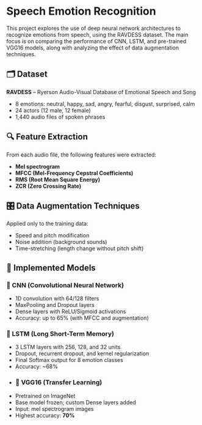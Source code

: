 # Speech Emotion Recognition
This project explores the use of deep neural network architectures to recognize emotions from speech, using the RAVDESS dataset. The main focus is on comparing the performance of CNN, LSTM, and pre-trained VGG16 models, along with analyzing the effect of data augmentation techniques.

## 🗂️ Dataset

**RAVDESS** – Ryerson Audio-Visual Database of Emotional Speech and Song  
- 8 emotions: neutral, happy, sad, angry, fearful, disgust, surprised, calm  
- 24 actors (12 male, 12 female)  
- 1,440 audio files of spoken phrases

## 🔍 Feature Extraction

From each audio file, the following features were extracted:

- **Mel spectrogram**  
- **MFCC (Mel-Frequency Cepstral Coefficients)**  
- **RMS (Root Mean Square Energy)**  
- **ZCR (Zero Crossing Rate)**

## 🎛️ Data Augmentation Techniques

Applied only to the training data:

- Speed and pitch modification  
- Noise addition (background sounds)  
- Time-stretching (length change without pitch shift)

## 🧠 Implemented Models

### 📌 CNN (Convolutional Neural Network)
- 1D convolution with 64/128 filters  
- MaxPooling and Dropout layers  
- Dense layers with ReLU/Sigmoid activations  
- Accuracy: up to 65% (with MFCC and augmentation)
### 📌 LSTM (Long Short-Term Memory)
- 3 LSTM layers with 256, 128, and 32 units  
- Dropout, recurrent dropout, and kernel regularization  
- Final Softmax output for 8 emotion classes  
- Accuracy: ~68%
- ### 📌 VGG16 (Transfer Learning)
- Pretrained on ImageNet  
- Base model frozen; custom Dense layers added  
- Input: mel spectrogram images  
- Highest accuracy: **70%**
